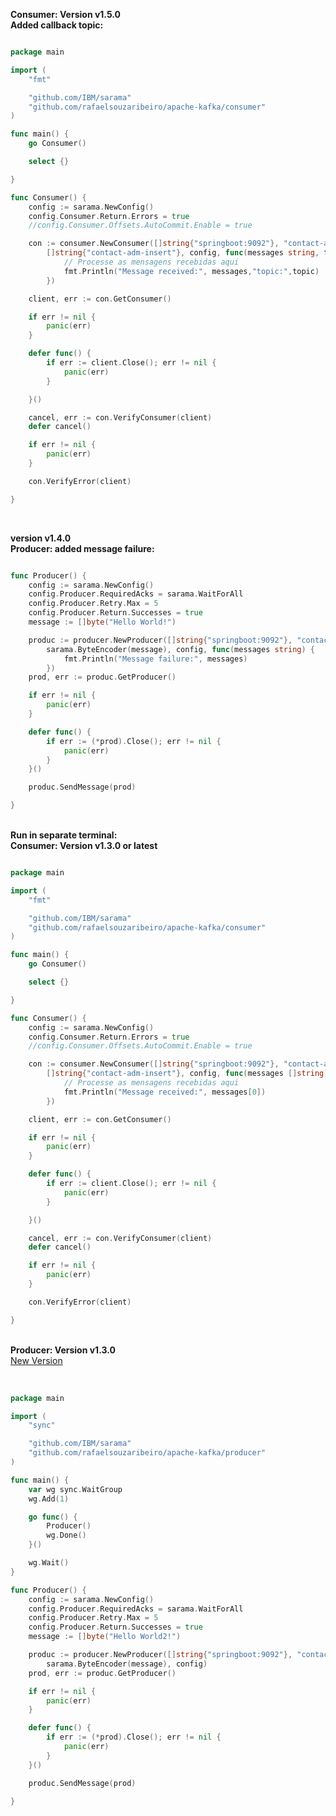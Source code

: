 <strong>Consumer: Version v1.5.0</strong>
<br />
<strong>Added callback topic:</strong>
<a id="anchor-callback-topic"></a>
<br />

```go

package main

import (
	"fmt"

	"github.com/IBM/sarama"
	"github.com/rafaelsouzaribeiro/apache-kafka/consumer"
)

func main() {
	go Consumer()

	select {}

}

func Consumer() {
	config := sarama.NewConfig()
	config.Consumer.Return.Errors = true
	//config.Consumer.Offsets.AutoCommit.Enable = true

	con := consumer.NewConsumer([]string{"springboot:9092"}, "contact-adm",
		[]string{"contact-adm-insert"}, config, func(messages string, topic string) {
			// Processe as mensagens recebidas aqui
			fmt.Println("Message received:", messages,"topic:",topic)
		})

	client, err := con.GetConsumer()

	if err != nil {
		panic(err)
	}

	defer func() {
		if err := client.Close(); err != nil {
			panic(err)
		}

	}()

	cancel, err := con.VerifyConsumer(client)
	defer cancel()

	if err != nil {
		panic(err)
	}

	con.VerifyError(client)

}

```

<br />

<strong>version v1.4.0</strong>
<br />
<strong>Producer: added message failure:</strong>
<a id="anchor-name"></a>
<br />

```go

func Producer() {
	config := sarama.NewConfig()
	config.Producer.RequiredAcks = sarama.WaitForAll
	config.Producer.Retry.Max = 5
	config.Producer.Return.Successes = true
	message := []byte("Hello World!")

	produc := producer.NewProducer([]string{"springboot:9092"}, "contact-adm-insert",
		sarama.ByteEncoder(message), config, func(messages string) {
			fmt.Println("Message failure:", messages)
		})
	prod, err := produc.GetProducer()

	if err != nil {
		panic(err)
	}

	defer func() {
		if err := (*prod).Close(); err != nil {
			panic(err)
		}
	}()

	produc.SendMessage(prod)

}


```

<br />
<strong>Run in separate terminal:</strong>
<br />
<strong>Consumer: Version v1.3.0 or latest</strong>
<br />

```go

package main

import (
	"fmt"

	"github.com/IBM/sarama"
	"github.com/rafaelsouzaribeiro/apache-kafka/consumer"
)

func main() {
	go Consumer()

	select {}

}

func Consumer() {
	config := sarama.NewConfig()
	config.Consumer.Return.Errors = true
	//config.Consumer.Offsets.AutoCommit.Enable = true

	con := consumer.NewConsumer([]string{"springboot:9092"}, "contact-adm",
		[]string{"contact-adm-insert"}, config, func(messages []string) {
			// Processe as mensagens recebidas aqui
			fmt.Println("Message received:", messages[0])
		})

	client, err := con.GetConsumer()

	if err != nil {
		panic(err)
	}

	defer func() {
		if err := client.Close(); err != nil {
			panic(err)
		}

	}()

	cancel, err := con.VerifyConsumer(client)
	defer cancel()

	if err != nil {
		panic(err)
	}

	con.VerifyError(client)

}

```

<br />
<strong>Producer: Version v1.3.0</strong><br />
<a href="#anchor-name">New Version</a><br />
<br />


```go

package main

import (
	"sync"

	"github.com/IBM/sarama"
	"github.com/rafaelsouzaribeiro/apache-kafka/producer"
)

func main() {
	var wg sync.WaitGroup
	wg.Add(1)

	go func() {
		Producer()
		wg.Done()
	}()

	wg.Wait()
}

func Producer() {
	config := sarama.NewConfig()
	config.Producer.RequiredAcks = sarama.WaitForAll
	config.Producer.Retry.Max = 5
	config.Producer.Return.Successes = true
	message := []byte("Hello World2!")

	produc := producer.NewProducer([]string{"springboot:9092"}, "contact-adm-insert",
		sarama.ByteEncoder(message), config)
	prod, err := produc.GetProducer()

	if err != nil {
		panic(err)
	}

	defer func() {
		if err := (*prod).Close(); err != nil {
			panic(err)
		}
	}()

	produc.SendMessage(prod)

}

```
